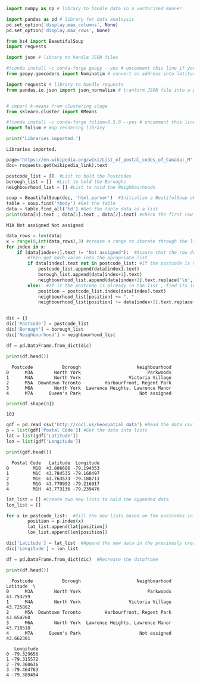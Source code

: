 

```python
import numpy as np # library to handle data in a vectorized manner

import pandas as pd # library for data analsysis
pd.set_option('display.max_columns', None)
pd.set_option('display.max_rows', None)

from bs4 import BeautifulSoup
import requests

import json # library to handle JSON files

#!conda install -c conda-forge geopy --yes # uncomment this line if you haven't completed the Foursquare API lab
from geopy.geocoders import Nominatim # convert an address into latitude and longitude values

import requests # library to handle requests
from pandas.io.json import json_normalize # tranform JSON file into a pandas dataframe


# import k-means from clustering stage
from sklearn.cluster import KMeans

#!conda install -c conda-forge folium=0.5.0 --yes # uncomment this line if you haven't completed the Foursquare API lab
import folium # map rendering library

print('Libraries imported.')
```

    Libraries imported.



```python
page='https://en.wikipedia.org/wiki/List_of_postal_codes_of_Canada:_M'
doc= requests.get(wikipedia_link).text
```


```python
postcode_list = []  #List to hold the Postcodes
borough_list = []  #List to hold the Boroughs
neighbourhood_list = [] #List to hold the Neighbourhoods
```


```python
soup = BeautifulSoup(doc, 'html.parser')  #Initialize a BeatifulSoup object to parse the doc
table = soup.find('tbody') #Get the table
data = table.find_all('td') #Get the table data as a list
print(data[0].text , data[1].text , data[2].text) #check the first row
```

    M1A Not assigned Not assigned
    



```python
data_rows = len(data)
x = range(0,int(data_rows),3) #create a range to iterate through the list , always getting the first item (PostCode) of every row 
for index in x:
    if (data[index+1].text != "Not assigned"):  #Assure that the row doesn't contain "Not aassigned" value
        #Then get each value into the apropriate list
        if data[index].text not in postcode_list: #If the postcode is not in the list , append the whole row
            postcode_list.append(data[index].text)
            borough_list.append(data[index+1].text)
            neighbourhood_list.append(data[index+2].text.replace('\n','')) #We get rid of the '\n' from every neighbourhood data
        else:  #If it the postcode is already in the list , find its index and add the additional neighborhood in the neighbourhood list (comma seperated)
            position = postcode_list.index(data[index].text)
            neighbourhood_list[position] += ", "
            neighbourhood_list[position] += data[index+2].text.replace('\n','')
```


```python

```


```python
dic = {}
dic['Postcode'] = postcode_list
dic['Borough'] = borough_list
dic['Neighbourhood'] = neighbourhood_list
```


```python
df = pd.DataFrame.from_dict(dic)

print(df.head())
```

      Postcode           Borough                     Neighbourhood
    0      M3A        North York                         Parkwoods
    1      M4A        North York                  Victoria Village
    2      M5A  Downtown Toronto         Harbourfront, Regent Park
    3      M6A        North York  Lawrence Heights, Lawrence Manor
    4      M7A      Queen's Park                      Not assigned



```python
print(df.shape[0])
```

    103



```python
gdf = pd.read_csv('http://cocl.us/Geospatial_data') #Read the data csv
p = list(gdf['Postal Code']) #Get the data into lists
lat = list(gdf['Latitude'])
lon = list(gdf['Longitude'])

print(gdf.head())

```

      Postal Code   Latitude  Longitude
    0         M1B  43.806686 -79.194353
    1         M1C  43.784535 -79.160497
    2         M1E  43.763573 -79.188711
    3         M1G  43.770992 -79.216917
    4         M1H  43.773136 -79.239476



```python
lat_list = [] #Create two new lists to hold the appended data
lon_list = []

for x in postcode_list:  #fill the new lists based on the postcodes in df
        position = p.index(x)
        lat_list.append(lat[position])
        lon_list.append(lon[position])
```


```python
dic['Latitude'] = lat_list  #Append the new data in the previously created dictionary
dic['Longitude'] = lon_list

df = pd.DataFrame.from_dict(dic)  #Recreate the dataframe 

print(df.head())
```

      Postcode           Borough                     Neighbourhood   Latitude  \
    0      M3A        North York                         Parkwoods  43.753259   
    1      M4A        North York                  Victoria Village  43.725882   
    2      M5A  Downtown Toronto         Harbourfront, Regent Park  43.654260   
    3      M6A        North York  Lawrence Heights, Lawrence Manor  43.718518   
    4      M7A      Queen's Park                      Not assigned  43.662301   
    
       Longitude  
    0 -79.329656  
    1 -79.315572  
    2 -79.360636  
    3 -79.464763  
    4 -79.389494  



```python

```
